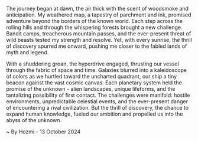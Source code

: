 
The journey began at dawn, the air thick with the scent of woodsmoke and anticipation. My weathered map, a tapestry of parchment and ink, promised adventure beyond the borders of the known world.  Each step across the rolling hills and through the whispering forests brought a new challenge.  Bandit camps, treacherous mountain passes, and the ever-present threat of wild beasts tested my strength and resolve.  Yet, with every sunrise, the thrill of discovery spurred me onward, pushing me closer to the fabled lands of myth and legend.

With a shuddering groan, the hyperdrive engaged, thrusting our vessel through the fabric of space and time. Galaxies blurred into a kaleidoscope of colors as we hurtled toward the uncharted quadrant, our ship a tiny beacon against the vast cosmic canvas.  Each planetary system held the promise of the unknown - alien landscapes, unique lifeforms, and the tantalizing possibility of first contact.  The challenges were manifold: hostile environments, unpredictable celestial events, and the ever-present danger of encountering a rival civilization.  But the thrill of discovery, the chance to expand human knowledge, fueled our ambition and propelled us into the abyss of the unknown. 

~ By Hozmi - 13 October 2024
